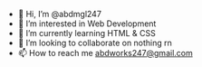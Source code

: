- 👋 Hi, I’m @abdmgl247
- 👀 I’m interested in Web Development
- 🌱 I’m currently learning HTML & CSS
- 💞️ I’m looking to collaborate on nothing rn
- 📫 How to reach me abdworks247@gmail.com

<!---
abdmgl247/abdmgl247 is a ✨ special ✨ repository because its `README.md` (this file) appears on your GitHub profile.
You can click the Preview link to take a look at your changes.
--->
